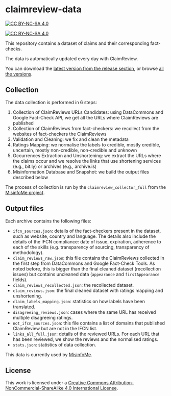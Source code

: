 # claimreview-data

[![CC BY-NC-SA 4.0][cc-by-nc-sa-shield]][cc-by-nc-sa]

[![CC BY-NC-SA 4.0][cc-by-nc-sa-image]][cc-by-nc-sa]

[cc-by-nc-sa]: http://creativecommons.org/licenses/by-nc-sa/4.0/
[cc-by-nc-sa-image]: https://licensebuttons.net/l/by-nc-sa/4.0/88x31.png
[cc-by-nc-sa-shield]: https://img.shields.io/badge/License-CC%20BY--NC--SA%204.0-lightgrey.svg

This repository contains a dataset of claims and their corresponding fact-checks.

The data is automatically updated every day with ClaimReview.

You can download the [latest version from the release section](https://github.com/MartinoMensio/claimreview-data/releases/latest), or browse [all the versions](https://github.com/MartinoMensio/claimreview-data/releases/).


## Collection

The data collection is performed in 6 steps:

1. Collection of ClaimReviews URLs Candidates: using DataCommons and Google Fact-Check API, we get all the URLs where ClaimReviews are published
2. Collection of ClaimReviews from fact-checkers: we recollect from the websites of fact-checkers the ClaimReviews
3. Validation and Cleaning: we fix and clean the metadata
4. Ratings Mapping: we normalise the labels to credible, mostly credible, uncertain, mostly non-credible, non-credible and unknown 
5. Occurrences Extraction and Unshortening: we extract the URLs where the claims occur and we resolve the links that use shortening services (e.g., bit.ly) or archives (e.g., archive.is)
6. Misinformation Database and Snapshot: we build the output files described below

The process of collection is run by the `claimreview_collector_full` from the [MisinfoMe project](https://github.com/MartinoMensio/misinfome).

## Output files

Each archive contains the following files:

- `ifcn_sources.json`: details of the fact-checkers present in the dataset, such as website, country and language. The details also include the details of the IFCN compliance: date of issue, expiration, adherence to each of the skills (e.g. transparency of sourcing, transparency of methodology).
- `claim_reviews_raw.json`: this file contains the ClaimReviews collected in the first step from DataCommons and Google Fact-Check Tools. As noted before, this is bigger than the final cleaned dataset (recollection issues) but contains uncleaned data (`appearance` and `firstAppearance` fields).
- `claim_reviews_recollected.json`: the recollected dataset.
- `claim_reviews.json`: the final cleaned dataset with ratings mapping and unshortening.
- `claim_labels_mapping.json`: statistics on how labels have been translated.
- `disagreeing_reviews.json`: cases where the same URL has received multiple disagreeing ratings.
- `not_ifcn_sources.json`: this file contains a list of domains that published ClaimReview but are not in the IFCN list.
- `links_all_full.json`: details of the reviewed URLs. For each URL that has been reviewed, we show the reviews and the normalised ratings.
- `stats.json`: statistics of data collection.

This data is currently used by [MisinfoMe](https://misinfo.me/).



## License

This work is licensed under a
[Creative Commons Attribution-NonCommercial-ShareAlike 4.0 International License][cc-by-nc-sa].
